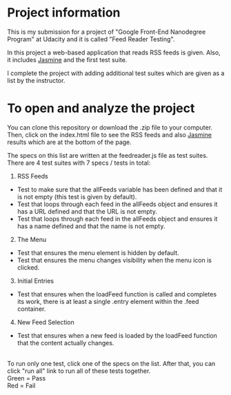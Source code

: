 # Project information

This is my submission for a project of "Google Front-End Nanodegree Program" at Udacity and it is called "Feed Reader Testing".

In this project a web-based application that reads RSS feeds is given. Also, it includes [Jasmine](http://jasmine.github.io/) and the first test suite.

I complete the project with adding additional test suites which are given as a list by the instructor.


# To open and analyze the project

You can clone this repository or download the .zip file to your computer. Then, click on the index.html file to see the RSS feeds and also [Jasmine](http://jasmine.github.io/) results which are at the bottom of the page.

The specs on this list are written at the feedreader.js file as test suites.
<br>
There are 4 test suites with 7 specs / tests in total:
1) RSS Feeds
  - Test to make sure that the allFeeds variable has been defined and that it is not empty (this test is given by default).
  - Test that loops through each feed in the allFeeds object and ensures it has a URL defined and that the URL is not empty.
  - Test that loops through each feed in the allFeeds object and ensures it has a name defined and that the name is not empty.
2) The Menu
  - Test that ensures the menu element is hidden by default.
  - Test that ensures the menu changes visibility when the menu icon is clicked.
3) Initial Entries
  - Test that ensures when the loadFeed function is called and completes its work, there is at least a single .entry element within the .feed container.
4) New Feed Selection
  - Test that ensures when a new feed is loaded by the loadFeed function that the content actually changes.

<br>
To run only one test, click one of the specs on the list. After that, you can click "run all" link to run all of these tests together.
<br>
Green = Pass
<br>
Red = Fail
